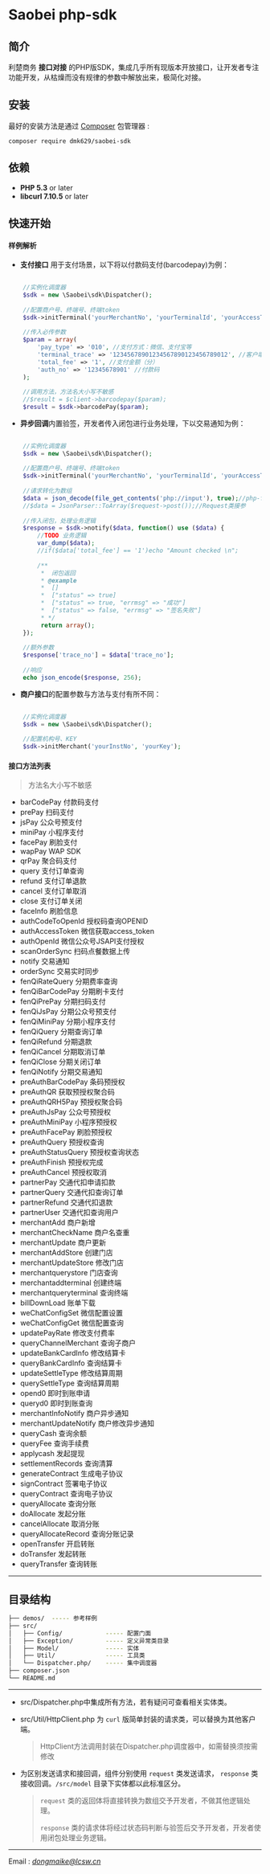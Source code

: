 # Saobei php-sdk

## 简介

利楚商务 **接口对接** 的PHP版SDK，集成几乎所有现版本开放接口，让开发者专注功能开发，从枯燥而没有规律的参数中解放出来，极简化对接。

## 安装

最好的安装方法是通过 [Composer](http://getcomposer.org/) 包管理器 :

```shell
composer require dmk629/saobei-sdk
```

## 依赖

- **PHP 5.3** or later
- **libcurl 7.10.5** or later

## 快速开始

#### 样例解析

- **支付接口** 用于支付场景，以下将以付款码支付(barcodepay)为例：

```php
    
    //实例化调度器
    $sdk = new \Saobei\sdk\Dispatcher();
    
    //配置商户号、终端号、终端token
    $sdk->initTerminal('yourMerchantNo', 'yourTerminalId', 'yourAccessToken');
    
    //传入必传参数
    $param = array(
        'pay_type' => '010', //支付方式：微信、支付宝等
        'terminal_trace' => '12345678901234567890123456789012', //客户端唯一流水号，生成须有识别性
        'total_fee' => '1', //支付金额（分）
        'auth_no' => '12345678901' //付款码
    );
    
    //调用方法，方法名大小写不敏感
    //$result = $client->barcodepay($param);
    $result = $sdk->barcodePay($param);

```

- **异步回调**内置验签，开发者传入闭包进行业务处理，下以交易通知为例：

```php
    
    //实例化调度器
    $sdk = new \Saobei\sdk\Dispatcher();
    
    //配置商户号、终端号、终端token
    $sdk->initTerminal('yourMerchantNo', 'yourTerminalId', 'yourAccessToken');
    
    //请求转化为数组
    $data = json_decode(file_get_contents('php://input'), true);//php-fpm模式接参
    //$data = JsonParser::ToArray($request->post());//Request类接参
    
    //传入闭包，处理业务逻辑
    $response = $sdk->notify($data, function() use ($data) {
        //TODO 业务逻辑
        var_dump($data);
        //if($data['total_fee'] == '1')echo "Amount checked \n";
        
        /**
         *  闭包返回
         * @example
         *  []
         *  ["status" => true]
         *  ["status" => true, "errmsg" => "成功"]
         *  ["status" => false, "errmsg" => "签名失败"]
         * */
         return array();
    });
    
    //额外参数
    $response['trace_no'] = $data['trace_no'];
    
    //响应
    echo json_encode($response, 256);

```

- **商户接口**的配置参数与方法与支付有所不同：

```php
    
    //实例化调度器
    $sdk = new \Saobei\sdk\Dispatcher();
    
    //配置机构号、KEY
    $sdk->initMerchant('yourInstNo', 'yourKey');

```

#### 接口方法列表

> 方法名大小写不敏感

- barCodePay        付款码支付
- prePay            扫码支付
- jsPay             公众号预支付
- miniPay           小程序支付
- facePay           刷脸支付
- wapPay            WAP SDK
- qrPay             聚合码支付
- query             支付订单查询
- refund            支付订单退款
- cancel            支付订单取消
- close             支付订单关闭
- faceInfo          刷脸信息
- authCodeToOpenId  授权码查询OPENID
- authAccessToken   微信获取access_token
- authOpenId        微信公众号JSAPI支付授权
- scanOrderSync     扫码点餐数据上传
- notify            交易通知
- orderSync         交易实时同步
- fenQiRateQuery    分期费率查询
- fenQiBarCodePay   分期刷卡支付
- fenQiPrePay       分期扫码支付
- fenQiJsPay        分期公众号预支付
- fenQiMiniPay      分期小程序支付
- fenQiQuery        分期查询订单
- fenQiRefund       分期退款
- fenQiCancel       分期取消订单
- fenQiClose        分期关闭订单
- fenQiNotify       分期交易通知
- preAuthBarCodePay 条码预授权
- preAuthQR         获取预授权聚合码
- preAuthQRH5Pay    预授权聚合码
- preAuthJsPay      公众号预授权
- preAuthMiniPay    小程序预授权
- preAuthFacePay    刷脸预授权
- preAuthQuery      预授权查询
- preAuthStatusQuery 预授权查询状态
- preAuthFinish     预授权完成
- preAuthCancel     预授权取消
- partnerPay        交通代扣申请扣款
- partnerQuery      交通代扣查询订单
- partnerRefund     交通代扣退款
- partnerUser       交通代扣查询用户
- merchantAdd       商户新增
- merchantCheckName 商户名查重
- merchantUpdate    商户更新
- merchantAddStore  创建门店
- merchantUpdateStore 修改门店
- merchantquerystore 门店查询
- merchantaddterminal 创建终端
- merchantqueryterminal 查询终端
- billDownLoad      账单下载
- weChatConfigSet   微信配置设置
- weChatConfigGet   微信配置查询
- updatePayRate     修改支付费率
- queryChannelMerchant 查询子商户
- updateBankCardInfo 修改结算卡
- queryBankCardInfo 查询结算卡
- updateSettleType  修改结算周期
- querySettleType   查询结算周期
- opend0            即时到账申请
- queryd0           即时到账查询
- merchantInfoNotify 商户异步通知
- merchantUpdateNotify 商户修改异步通知
- queryCash         查询余额
- queryFee          查询手续费
- applycash         发起提现
- settlementRecords 查询清算
- generateContract  生成电子协议
- signContract      签署电子协议
- queryContract     查询电子协议
- queryAllocate     查询分账
- doAllocate        发起分账
- cancelAllocate    取消分账
- queryAllocateRecord 查询分账记录
- openTransfer      开启转账
- doTransfer        发起转账
- queryTransfer     查询转账

-----

## 目录结构

```bash
├── demos/  ----- 参考样例
├── src/
│   ├── Config/            ----- 配置门面
│   ├── Exception/         ----- 定义异常类目录
│   ├── Model/             ----- 实体
│   ├── Util/              ----- 工具类
│   └── Dispatcher.php/    ----- 集中调度器
├── composer.json
└── README.md
```
------

- src/Dispatcher.php中集成所有方法，若有疑问可查看相关实体类。

- src/Util/HttpClient.php 为 `curl` 版简单封装的请求类，可以替换为其他客户端。

    > HttpClient方法调用封装在Dispatcher.php调度器中，如需替换须按需修改

- 为区别发送请求和接回调，组件分别使用 `request` 类发送请求， `response` 类接收回调。`/src/model` 目录下实体都以此标准区分。

    > `request` 类的返回体将直接转换为数组交予开发者，不做其他逻辑处理。
    >
    > `response` 类的请求体将经过状态码判断与验签后交予开发者，开发者使用闭包处理业务逻辑。

-------

 Email :  *dongmaike@lcsw.cn*